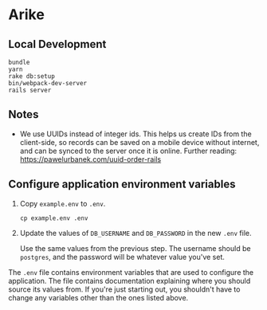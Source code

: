 # Arike

## Local Development

```
bundle
yarn
rake db:setup
bin/webpack-dev-server
rails server
```

## Notes

* We use UUIDs instead of integer ids. This helps us create IDs from the client-side, so records can be saved on a mobile device without internet, and can be synced to the server once it is online. Further reading: https://pawelurbanek.com/uuid-order-rails

## Configure application environment variables

1. Copy `example.env` to `.env`.

   ```
   cp example.env .env
   ```

2. Update the values of `DB_USERNAME` and `DB_PASSWORD` in the new `.env` file.

   Use the same values from the previous step. The username should be `postgres`, and the password will be whatever value you've set.

The `.env` file contains environment variables that are used to configure the application. The file contains documentation explaining where you should source its values from. If you're just starting out, you shouldn't have to change any variables other than the ones listed above.


